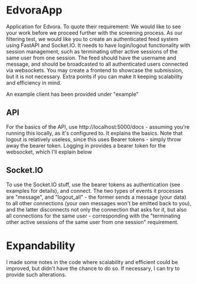 # EdvoraApp

Application for Edvora. To quote their requirement:
We would like to see your work before we proceed further with the screening process. As our filtering test, we would like you to create an authenticated feed system using FastAPI and Socket.IO. It needs to have login/logout functionality with session management, such as terminating other active sessions of the same user from one session. The feed should have the username and message, and should be broadcasted to all authenticated users connected via websockets. You may create a frontend to showcase the submission, but it is not necessary. Extra points if you can make it keeping scalability and efficiency in mind.

An example client has been provided under "example"

## API

For the basics of the API, use http://localhost:5000/docs - assuming you're running this locally, as it's configured to. It explains the basics. Note that logout is relatively useless, since this uses Bearer tokens - simply throw away the bearer token. Logging in provides a bearer token for the websocket, which I'll explain below

## Socket.IO

To use the Socket.IO stuff, use the bearer tokens as authentication (see examples for details), and connect. The two types of events it processes are "message", and "logout_all" - the former sends a message (your data) to all other connections (your own messages won't be emitted back to you), and the latter disconnects not only the connection that asks for it, but also all connections for the same user - corresponding with the "terminating other active sessions of the same user from one session" requirement.

# Expandability

I made some notes in the code where scalability and efficient could be improved, but didn't have the chance to do so. If necessary, I can try to provide such alterations.
